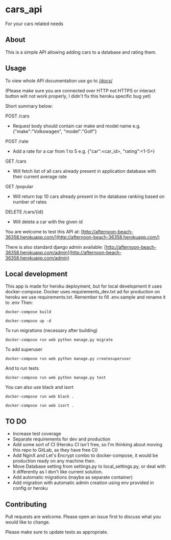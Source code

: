 # cars_api
For your cars related needs

## About

This is a simple API allowing adding cars to a database and rating them.


## Usage

To view whole API documentation use go to [/docs/](http://afternoon-beach-36358.herokuapp.com/docs/)

(Please make sure you are connected over HTTP not HTTPS or interact button wilt not work properly, I didn't fix this heroku specific bug yet)

Short summary below:

POST /cars
* Request body should contain car make and model name
  e.g. {"make":"Volkswagen", "model":"Golf"}
  
POST /rate
* Add a rate for a car from 1 to 5
 e.g. {"car":<car_id>, "rating":<1-5>}
  
GET /cars
* Will fetch list of all cars already present in application database with their current average rate

GET /popular
* Will return top 10 cars already present in the database ranking based on number of rates

DELETE /cars/{id}
* Will delete a car with the given id


You are welcome to test this API at: [http://afternoon-beach-36358.herokuapp.com/](http://afternoon-beach-36358.herokuapp.com/)

There is also standard django admin available: [http://afternoon-beach-36358.herokuapp.com/admin](http://afternoon-beach-36358.herokuapp.com/admin)



## Local development

This app is made for heroku deployment, but for local development it uses docker-compose. Docker uses requirements_dev.txt ad for production on heroku we use requirements.txt.
Remember to fill .env.sample and rename it to .env
Then:

```docker-compose build```


```docker-compose up -d```

To run migrations (necessary after building)

```docker-compose run web python manage.py migrate```

To add superuser

```docker-compose run web python manage.py createsuperuser```

And to run tests

```docker-compose run web python manage.py test```

You can also use black and isort

```docker-compose run web black .```

```docker-compose run web isort .```


## TO DO
* Increase test coverage
* Separate requirements for dev and production  
* Add some sort of CI (Heroku CI isn't free, so I'm thinking about moving this repo to GitLab, as they have free CI)
* Add NginX and Let's Encrypt combo to docker-compose, it would be production ready on any machine then.
* Move Database setting from settings.py to local_settings.py, or deal with it differently as I don't like current solution. 
* Add automatic migrations (maybe as separate container)
* Add migration with automatic admin creation using env provided in config or heroku


## Contributing
Pull requests are welcome. Please open an issue first to discuss what you would like to change.

Please make sure to update tests as appropriate.

